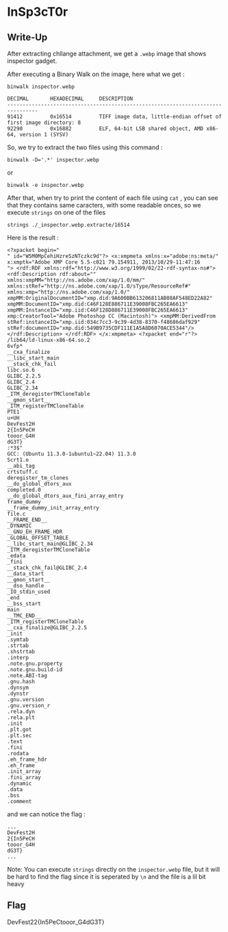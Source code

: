 # InSp3cT0r

## Write-Up

After extracting chllange attachment, we get a `.webp` image that shows inspector gadget.

After executing a Binary Walk on the image, here what we get :

```
binwalk inspector.webp  
```

```
DECIMAL       HEXADECIMAL     DESCRIPTION
--------------------------------------------------------------------------------
91412         0x16514         TIFF image data, little-endian offset of first image directory: 8
92290         0x16882         ELF, 64-bit LSB shared object, AMD x86-64, version 1 (SYSV)
```

So, we try to extract the two files using this command :

```
binwalk -D='.*' inspector.webp  
```

or

```
binwalk -e inspector.webp  
```

After that, when try to print the content of each file using `cat` , you can see that they contains same caracters, with some readable onces, so we execute `strings` on one of the files

```
strings ./_inspector.webp.extracte/16514
```

Here is the result :

```
<?xpacket begin="
" id="W5M0MpCehiHzreSzNTczkc9d"?> <x:xmpmeta xmlns:x="adobe:ns:meta/" x:xmptk="Adobe XMP Core 5.5-c021 79.154911, 2013/10/29-11:47:16        "> <rdf:RDF xmlns:rdf="http://www.w3.org/1999/02/22-rdf-syntax-ns#"> <rdf:Description rdf:about="" xmlns:xmpMM="http://ns.adobe.com/xap/1.0/mm/" xmlns:stRef="http://ns.adobe.com/xap/1.0/sType/ResourceRef#" xmlns:xmp="http://ns.adobe.com/xap/1.0/" xmpMM:OriginalDocumentID="xmp.did:9A600BB613206811AB08AF548ED22A82" xmpMM:DocumentID="xmp.did:C46F128E886711E39008FBC265EA6613" xmpMM:InstanceID="xmp.iid:C46F128D886711E39008FBC265EA6613" xmp:CreatorTool="Adobe Photoshop CC (Macintosh)"> <xmpMM:DerivedFrom stRef:instanceID="xmp.iid:034c7cc3-9c39-4d38-8370-f48686daf929" stRef:documentID="xmp.did:549B9735CDF111E1A5A8D6070ACE5344"/> </rdf:Description> </rdf:RDF> </x:xmpmeta> <?xpacket end="r"?>
/lib64/ld-linux-x86-64.so.2
6vfp*
__cxa_finalize
__libc_start_main
__stack_chk_fail
libc.so.6
GLIBC_2.2.5
GLIBC_2.4
GLIBC_2.34
_ITM_deregisterTMCloneTable
__gmon_start__
_ITM_registerTMCloneTable
PTE1
u+UH
DevFest2H
2{In5PeCH
tooor_G4H
dG3T}
:*3$"
GCC: (Ubuntu 11.3.0-1ubuntu1~22.04) 11.3.0
Scrt1.o
__abi_tag
crtstuff.c
deregister_tm_clones
__do_global_dtors_aux
completed.0
__do_global_dtors_aux_fini_array_entry
frame_dummy
__frame_dummy_init_array_entry
file.c
__FRAME_END__
_DYNAMIC
__GNU_EH_FRAME_HDR
_GLOBAL_OFFSET_TABLE_
__libc_start_main@GLIBC_2.34
_ITM_deregisterTMCloneTable
_edata
_fini
__stack_chk_fail@GLIBC_2.4
__data_start
__gmon_start__
__dso_handle
_IO_stdin_used
_end
__bss_start
main
__TMC_END__
_ITM_registerTMCloneTable
__cxa_finalize@GLIBC_2.2.5
_init
.symtab
.strtab
.shstrtab
.interp
.note.gnu.property
.note.gnu.build-id
.note.ABI-tag
.gnu.hash
.dynsym
.dynstr
.gnu.version
.gnu.version_r
.rela.dyn
.rela.plt
.init
.plt.got
.plt.sec
.text
.fini
.rodata
.eh_frame_hdr
.eh_frame
.init_array
.fini_array
.dynamic
.data
.bss
.comment
```

and we can notice the flag :

```
...
DevFest2H
2{In5PeCH
tooor_G4H
dG3T}
...
```

Note: You can execute `strings` directly on the `inspector.webp` file, but it will be hard to find the flag since it is seperated by `\n` and the file is a lil bit heavy


## Flag

DevFest22{In5PeCtooor_G4dG3T}

